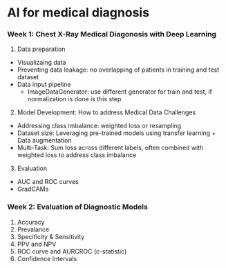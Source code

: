 # AI for medical diagnosis

### Week 1: Chest X-Ray Medical Diagonosis with Deep Learning
  1. Data preparation
  - Visualizaing data
  - Preventing data leakage: no overlapping of patients in training and test dataset
  - Data input pipeline
    - ImageDataGenerator: use different generator for train and test, if normalization is done is this step 
  2. Model Development: How to address Medical Data Challenges
  - Addressing class imbalance: weighted loss or resampling
  - Dataset size: Leveraging pre-trained models using transfer learning + Data augmentation
  - Multi-Task: Sum loss across different labels, often combined with weighted loss to address class imbalance
  3. Evaluation
  - AUC and ROC curves
  - GradCAMs

### Week 2: Evaluation of Diagnostic Models
  1. Accuracy
  2. Prevalance
  3. Specificity & Sensitivity
  4. PPV and NPV
  5. ROC curve and AURCROC (c-statistic)
  6. Confidence Intervals
  
